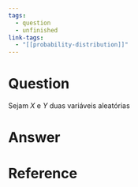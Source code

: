 ```yaml
---
tags:
  - question
  - unfinished
link-tags:
  - "[[probability-distribution]]"
---
```

# Question
Sejam $X$ e $Y$ duas variáveis aleatórias

# Answer


# Reference

